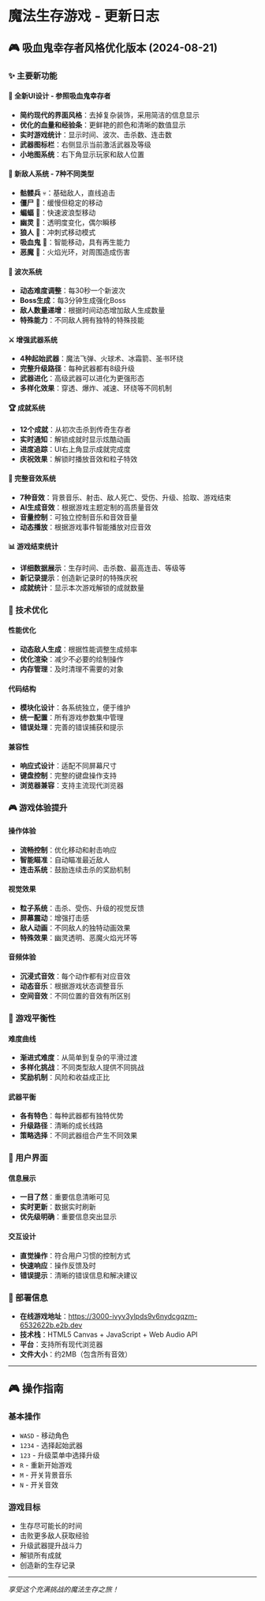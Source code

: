 # 魔法生存游戏 - 更新日志

## 🎮 吸血鬼幸存者风格优化版本 (2024-08-21)

### ✨ 主要新功能

#### 🎨 全新UI设计 - 参照吸血鬼幸存者
- **简约现代的界面风格**：去掉复杂装饰，采用简洁的信息显示
- **优化的血量和经验条**：更鲜艳的颜色和清晰的数值显示
- **实时游戏统计**：显示时间、波次、击杀数、连击数
- **武器图标栏**：右侧显示当前激活武器及等级
- **小地图系统**：右下角显示玩家和敌人位置

#### 🐺 新敌人系统 - 7种不同类型
- **骷髅兵** 💀：基础敌人，直线追击
- **僵尸** 🧟：缓慢但稳定的移动
- **蝙蝠** 🦇：快速波浪型移动
- **幽灵** 👻：透明度变化，偶尔瞬移
- **狼人** 🐺：冲刺式移动模式
- **吸血鬼** 🧛：智能移动，具有再生能力
- **恶魔** 👹：火焰光环，对周围造成伤害

#### 🌊 波次系统
- **动态难度调整**：每30秒一个新波次
- **Boss生成**：每3分钟生成强化Boss
- **敌人数量递增**：根据时间动态增加敌人生成数量
- **特殊能力**：不同敌人拥有独特的特殊技能

#### ⚔️ 增强武器系统
- **4种起始武器**：魔法飞弹、火球术、冰霜箭、圣书环绕
- **完整升级路径**：每种武器都有8级升级
- **武器进化**：高级武器可以进化为更强形态
- **多样化效果**：穿透、爆炸、减速、环绕等不同机制

#### 🏆 成就系统
- **12个成就**：从初次击杀到传奇生存者
- **实时通知**：解锁成就时显示炫酷动画
- **进度追踪**：UI右上角显示成就完成度
- **庆祝效果**：解锁时播放音效和粒子特效

#### 🎵 完整音效系统
- **7种音效**：背景音乐、射击、敌人死亡、受伤、升级、拾取、游戏结束
- **AI生成音效**：根据游戏主题定制的高质量音效
- **音量控制**：可独立控制音乐和音效音量
- **动态播放**：根据游戏事件智能播放对应音效

#### 📊 游戏结束统计
- **详细数据展示**：生存时间、击杀数、最高连击、等级等
- **新记录提示**：创造新记录时的特殊庆祝
- **成就统计**：显示本次游戏解锁的成就数量

### 🔧 技术优化

#### 性能优化
- **动态敌人生成**：根据性能调整生成频率
- **优化渲染**：减少不必要的绘制操作
- **内存管理**：及时清理不需要的对象

#### 代码结构
- **模块化设计**：各系统独立，便于维护
- **统一配置**：所有游戏参数集中管理
- **错误处理**：完善的错误捕获和提示

#### 兼容性
- **响应式设计**：适配不同屏幕尺寸
- **键盘控制**：完整的键盘操作支持
- **浏览器兼容**：支持主流现代浏览器

### 🎮 游戏体验提升

#### 操作体验
- **流畅控制**：优化移动和射击响应
- **智能瞄准**：自动瞄准最近敌人
- **连击系统**：鼓励连续击杀的奖励机制

#### 视觉效果
- **粒子系统**：击杀、受伤、升级的视觉反馈
- **屏幕震动**：增强打击感
- **敌人动画**：不同敌人的独特动画效果
- **特殊效果**：幽灵透明、恶魔火焰光环等

#### 音频体验
- **沉浸式音效**：每个动作都有对应音效
- **动态音乐**：根据游戏状态调整音乐
- **空间音效**：不同位置的音效有所区别

### 🎯 游戏平衡性

#### 难度曲线
- **渐进式难度**：从简单到复杂的平滑过渡
- **多样化挑战**：不同类型敌人提供不同挑战
- **奖励机制**：风险和收益成正比

#### 武器平衡
- **各有特色**：每种武器都有独特优势
- **升级路径**：清晰的成长线路
- **策略选择**：不同武器组合产生不同效果

### 📱 用户界面

#### 信息展示
- **一目了然**：重要信息清晰可见
- **实时更新**：数据实时刷新
- **优先级明确**：重要信息突出显示

#### 交互设计
- **直觉操作**：符合用户习惯的控制方式
- **快速响应**：操作反馈及时
- **错误提示**：清晰的错误信息和解决建议

### 🚀 部署信息
- **在线游戏地址**：https://3000-ivyv3ylpds9v6nydcgqzm-6532622b.e2b.dev
- **技术栈**：HTML5 Canvas + JavaScript + Web Audio API
- **平台**：支持所有现代浏览器
- **文件大小**：约2MB（包含所有音效）

---

## 🎮 操作指南

### 基本操作
- `WASD` - 移动角色
- `1234` - 选择起始武器
- `123` - 升级菜单中选择升级
- `R` - 重新开始游戏
- `M` - 开关背景音乐
- `N` - 开关音效

### 游戏目标
- 生存尽可能长的时间
- 击败更多敌人获取经验
- 升级武器提升战斗力
- 解锁所有成就
- 创造新的生存记录

---

*享受这个充满挑战的魔法生存之旅！*
